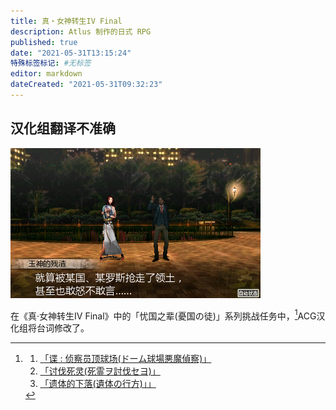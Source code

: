 ```yaml
---
title: 真・女神转生IV Final
description: Atlus 制作的日式 RPG
published: true
date: "2021-05-31T13:15:24"
特殊标签标记: #无标签
editor: markdown
dateCreated: "2021-05-31T09:32:23"
---
```


## 汉化组翻译不准确

![玉神的残渣:「就算被某国、某罗斯抢走了领土，甚至也敢怒不敢言......」](/src/2003-05-23_03-31-44.777_top_结果.webp "玉神的残渣:「就算被某国、某罗斯抢走了领土，甚至也敢怒不敢言......」")

在《真·女神转生IV Final》中的「忧国之辈(憂国の徒)」系列挑战任务中，[^om]ACG汉化组将台词修改了。

[^om]: 1. [「谍 : 侦察员顶球场(ドーム球場悪魔偵察)」](https://web.archive.org/web/20210119235517/https://game-sekai.com/archives/235.html)
    2. [「讨伐死灵(死霊ヲ討伐セヨ)」](https://web.archive.org/web/20210117131344/https://game-sekai.com/archives/267.html)
    3. [「遗体的下落(遺体の行方)」」](https://web.archive.org/web/20210304122123/https://game-sekai.com/archives/273.html)
